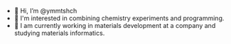 - 👋 Hi, I’m @ymmtshch
- 👀 I'm interested in combining chemistry experiments and programming.
- 🌱 I am currently working in materials development at a company and studying materials informatics.

<!---
ymmtshch/ymmtshch is a ✨ special ✨ repository because its `README.md` (this file) appears on your GitHub profile.
You can click the Preview link to take a look at your changes.
--->
